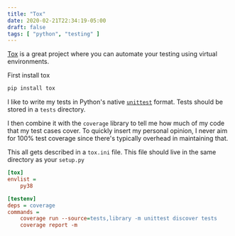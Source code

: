 ```yaml
---
title: "Tox"
date: 2020-02-21T22:34:19-05:00
draft: false
tags: [ "python", "testing" ]
---
```


[Tox](https://tox.readthedocs.io/en/latest/) is a great project where you can automate your testing using virtual environments.

First install tox
```bash
pip install tox
```

I like to write my tests in Python's native [`unittest`](https://docs.python.org/3/library/unittest.html) format. Tests should be stored in a `tests` directory.

I then combine it with the `coverage` library to tell me how much of my code that my test cases cover. To quickly insert my personal opinion, I never aim for 100% test coverage since there's typically overhead in maintaining that. 

This all gets described in a `tox.ini` file. This file should live in the same directory as your `setup.py`

```ini
[tox]
envlist =
    py38

[testenv]
deps = coverage
commands =
    coverage run --source=tests,library -m unittest discover tests
    coverage report -m
```

